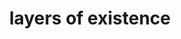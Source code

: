 ---
layout: post
title: layers of existence
artist: 
artistLink: 
track: 
trackLink: 
tags: [notes, yoga health]
---